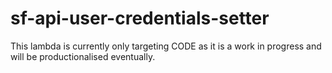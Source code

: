 # sf-api-user-credentials-setter

This lambda is currently only targeting CODE as it is a work in progress and will be productionalised eventually.
